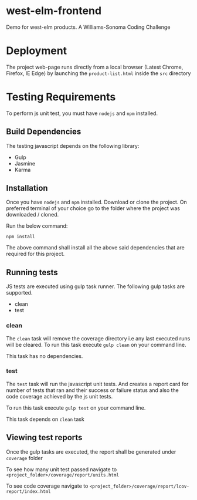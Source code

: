 # west-elm-frontend

Demo for west-elm products. A Williams-Sonoma Coding Challenge

# Deployment

The project web-page runs directly from a local browser (Latest Chrome, Firefox, IE Edge) by launching the `product-list.html` inside the `src` directory

# Testing Requirements

To perform js unit test, you must have `nodejs` and `npm` installed.

## Build Dependencies

The testing javascript depends on the following library:

* Gulp
* Jasmine
* Karma

## Installation

Once you have `nodejs` and `npm` installed. Download or clone the project. On preferred terminal of your choice go to the folder where the project was downloaded / cloned.

Run the below command:

`npm install`

The above command shall install all the above said dependencies that are required for this project.

## Running tests

JS tests are executed using gulp task runner. The following gulp tasks are supported.

* clean
* test

### clean

The `clean` task will remove the coverage directory i.e any last executed runs will be cleared. To run this task execute `gulp clean` on your command line.

This task has no dependencies.

### test

The `test` task will run the javascript unit tests. And creates a report card for number of tests that ran and their success or failure status and also the code coverage achieved by the js unit tests.

To run this task execute `gulp test` on your command line.

This task depends on `clean` task

## Viewing test reports

Once the gulp tasks are executed, the report shall be generated under `coverage` folder

To see how many unit test passed navigate to `<project_folder>/coverage/report/units.html`

To see code coverage navigate to `<project_folder>/coverage/report/lcov-report/index.html`